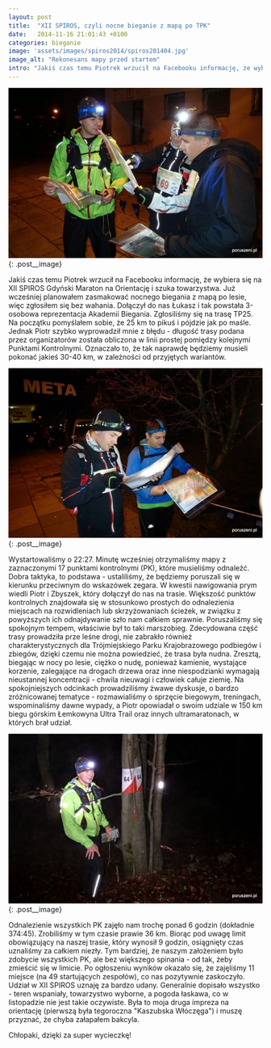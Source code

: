 ```yaml
---
layout: post
title:  "XII SPIROS, czyli nocne bieganie z mapą po TPK"
date:   2014-11-16 21:01:43 +0100
categories: bieganie
image: 'assets/images/spiros2014/spiros201404.jpg'
image_alt: "Rekonesans mapy przed startem"
intro: "Jakiś czas temu Piotrek wrzucił na Facebooku informację, że wybiera się na XII SPIROS Gdyński Maraton na Orientację i szuka towarzystwa. Już wcześniej planowałem zasmakować nocnego biegania z mapą po lesie, więc zgłosiłem się bez wahania. Dołączył do nas Łukasz i tak powstała 3-osobowa reprezentacja Akademii Biegania. Zgłosiliśmy się na trasę TP25. Na początku pomyślałem sobie, że 25 km to pikuś i pójdzie jak po maśle. Jednak Piotr szybko wyprowadził mnie z błędu - długość trasy podana przez organizatorów została obliczona w linii prostej pomiędzy kolejnymi Punktami Kontrolnymi. Oznaczało to, że tak naprawdę będziemy musieli pokonać jakieś 30-40 km, w zależności od przyjętych wariantów."
---
```


![Rekonesans mapy przed startem](/assets/images/spiros2014/spiros201404.jpg){: .post__image}

Jakiś czas temu Piotrek wrzucił na Facebooku informację, że wybiera się na XII SPIROS Gdyński Maraton na Orientację i szuka towarzystwa. Już wcześniej planowałem zasmakować nocnego biegania z mapą po lesie, więc zgłosiłem się bez wahania. Dołączył do nas Łukasz i tak powstała 3-osobowa reprezentacja Akademii Biegania. Zgłosiliśmy się na trasę TP25. Na początku pomyślałem sobie, że 25 km to pikuś i pójdzie jak po maśle. Jednak Piotr szybko wyprowadził mnie z błędu - długość trasy podana przez organizatorów została obliczona w linii prostej pomiędzy kolejnymi Punktami Kontrolnymi. Oznaczało to, że tak naprawdę będziemy musieli pokonać jakieś 30-40 km, w zależności od przyjętych wariantów.

![Rekonesans mapy przed startem](/assets/images/spiros2014/spiros201405.jpg){: .post__image}

Wystartowaliśmy o 22:27. Minutę wcześniej otrzymaliśmy mapy z zaznaczonymi 17 punktami kontrolnymi (PK), które musieliśmy odnaleźć. Dobra taktyka, to podstawa - ustaliliśmy, że będziemy poruszali się w kierunku przeciwnym do wskazówek zegara. W kwestii nawigowania prym wiedli Piotr i Zbyszek, który dołączył do nas na trasie. Większość punktów kontrolnych znajdowała się w stosunkowo prostych do odnalezienia miejscach na rozwidleniach lub skrzyżowaniach ścieżek, w związku z powyższych ich odnajdywanie szło nam całkiem sprawnie. Poruszaliśmy się spokojnym tempem, właściwie był to taki marszobieg. Zdecydowana część trasy prowadziła prze leśne drogi, nie zabrakło również charakterystycznych dla Trójmiejskiego Parku Krajobrazowego podbiegów i zbiegów, dzięki czemu nie można powiedzieć, że trasa była nudna. Zresztą, biegając w nocy po lesie, ciężko o nudę, ponieważ kamienie, wystające korzenie, zalegające na drogach drzewa oraz inne niespodzianki wymagają nieustannej koncentracji - chwila nieuwagi i człowiek całuje ziemię. Na spokojniejszych odcinkach prowadziliśmy żwawe dyskusje, o bardzo zróżnicowanej tematyce - rozmawialiśmy o sprzęcie biegowym, treningach, wspominaliśmy dawne wypady, a Piotr opowiadał o swoim udziale w 150 km biegu górskim Łemkowyna Ultra Trail oraz innych ultramaratonach, w których brał udział.

![Zdjęcie jednego z punktów kontrolnych](/assets/images/spiros2014/spiros201403.jpg){: .post__image}

Odnalezienie wszystkich PK zajęło nam trochę ponad 6 godzin (dokładnie 374:45). Zrobiliśmy w tym czasie prawie 36 km. Biorąc pod uwagę limit obowiązujący na naszej trasie, który wynosił 9 godzin, osiągnięty czas uznaliśmy za całkiem niezły. Tym bardziej, że naszym założeniem było zdobycie wszystkich PK, ale bez większego spinania - od tak, żeby zmieścić się w limicie. Po ogłoszeniu wyników okazało się, że zajęliśmy 11 miejsce (na 49 startujących zespołów), co nas pozytywnie zaskoczyło. Udział w XII SPIROS uznaję za bardzo udany. Generalnie dopisało wszystko - teren wspaniały, towarzystwo wyborne, a pogoda łaskawa, co w listopadzie nie jest takie oczywiste. Była to moja druga impreza na orientację (pierwszą była tegoroczna "Kaszubska Włóczęga") i muszę przyznać, że chyba załapałem bakcyla. 

Chłopaki, dzięki za super wycieczkę!









